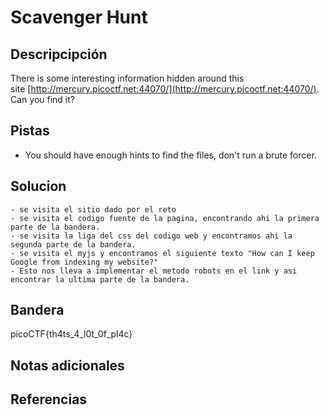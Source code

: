 # Scavenger Hunt
## Descripcipción
There is some interesting information hidden around this site [http://mercury.picoctf.net:44070/](http://mercury.picoctf.net:44070/). Can you find it?
## Pistas
- You should have enough hints to find the files, don't run a brute forcer.
## Solucion
```
- se visita el sitio dado por el reto
- se visita el codigo fuente de la pagina, encontrando ahi la primera parte de la bandera.
- se visita la liga del css del codigo web y encontramos ahi la segunda parte de la bandera.
- se visita el myjs y encontramos el siguiente texto "How can I keep Google from indexing my website?"
- Esto nos lleva a implementar el metodo robots en el link y asi encontrar la ultima parte de la bandera.
```
## Bandera
picoCTF{th4ts_4_l0t_0f_pl4c}
## Notas adicionales
## Referencias

